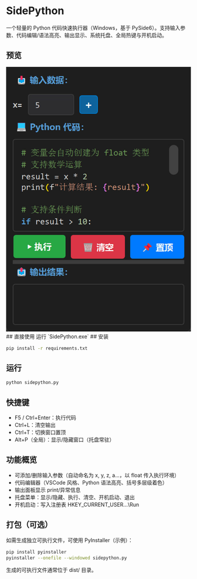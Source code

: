 # SidePython

一个轻量的 Python 代码快速执行器（Windows，基于 PySide6）。支持输入参数、代码编辑/语法高亮、输出显示、系统托盘、全局热键与开机启动。
## 预览
<img src="assets/screenshot.jpg" alt="SidePython 界面预览" width="600">
## 直接使用
运行 `SidePython.exe`
## 安装

```bash
pip install -r requirements.txt
```

## 运行

```bash
python sidepython.py
```

## 快捷键

- F5 / Ctrl+Enter：执行代码
- Ctrl+L：清空输出
- Ctrl+T：切换窗口置顶
- Alt+P（全局）：显示/隐藏窗口（托盘常驻）

## 功能概览

- 可添加/删除输入参数（自动命名为 x, y, z, a...，以 float 传入执行环境）
- 代码编辑器（VSCode 风格、Python 语法高亮、括号多层级着色）
- 输出面板显示 print/异常信息
- 托盘菜单：显示/隐藏、执行、清空、开机启动、退出
- 开机启动：写入注册表 HKEY_CURRENT_USER\...\Run

## 打包（可选）

如需生成独立可执行文件，可使用 PyInstaller（示例）：

```bash
pip install pyinstaller
pyinstaller --onefile --windowed sidepython.py
```

生成的可执行文件通常位于 dist/ 目录。
